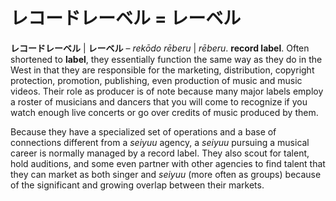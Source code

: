 # レコードレーベル = レーベル

**レコードレーベル** | **レーベル** – *rekōdo rēberu* | *rēberu*. **record label**. Often shortened to **label**, they essentially function the same way as they do in the West in that they are responsible for the marketing, distribution, copyright protection, promotion, publishing, even production of music and music videos. Their role as producer is of note because many major labels employ a roster of musicians and dancers that you will come to recognize if you watch enough live concerts or go over credits of music produced by them. 

Because they have a specialized set of operations and a base of connections different from a *seiyuu* agency, a *seiyuu* pursuing a musical career is normally managed by a record label. They also scout for talent, hold auditions, and some even partner with other agencies to find talent that they can market as both singer and *seiyuu* (more often as groups) because of the significant and growing overlap between their markets.
